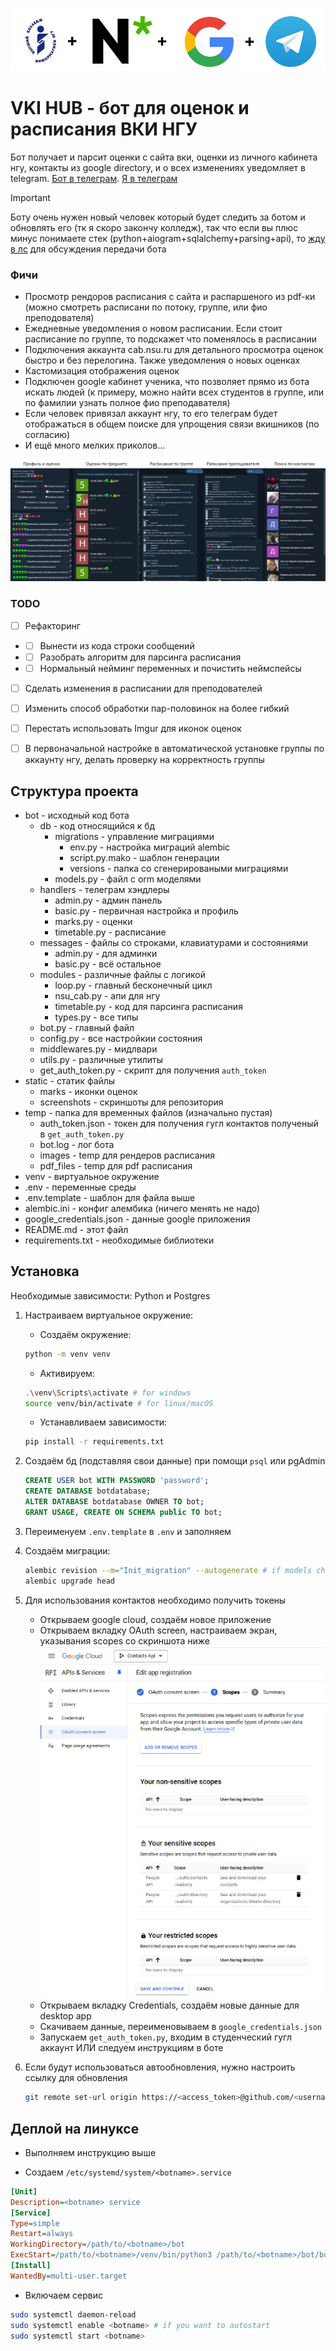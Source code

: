 ![Linked services](static/screenshots/service_link.png)
# VKI HUB - бот для оценок и расписания ВКИ НГУ

Бот получает и парсит оценки с сайта вки, оценки из личного кабинета нгу, контакты из google directory, и о всех изменениях уведомляет в telegram. [Бот в телеграм](https://t.me/vki_hub_bot). [Я в телеграм](https://t.me/dedmaxtech)

> [!IMPORTANT]
> Боту очень нужен новый человек который будет следить за ботом и обновлять его (тк я скоро закончу колледж), так что если вы плюс минус понимаете стек (python+aiogram+sqlalchemy+parsing+api), то [жду в лс](https://t.me/dedmaxtech) для обсуждения передачи бота

### Фичи

* Просмотр рендоров расписания с сайта и распаршеного из pdf-ки (можно смотреть расписани по потоку, группе, или фио преподователя)
* Ежедневные уведомления о новом расписании. Если стоит расписание по группе, то подскажет что поменялось в расписании
* Подключения аккаунта cab.nsu.ru для детального просмотра оценок быстро и без перелогина. Также уведомления о новых оценках
* Кастомизация отображения оценок
* Подключен google кабинет ученика, что позволяет прямо из бота искать людей (к примеру, можно найти всех студентов в группе, или по фамилии узнать полное фио преподавателя)
* Если человек привязал аккаунт нгу, то его телеграм будет отображаться в общем поиске для упрощения связи вкишников (по согласию)
* И ещё много мелких приколов...

![Features scrennshot](static/screenshots/screenshots.png)


### TODO

* [ ] Рефакторинг
* * [ ] Вынести из кода строки сообщений
* * [ ] Разобрать алгоритм для парсинга расписания
* * [ ] Нормальный нейминг переменных и почистить неймспейсы
* [ ] Сделать изменения в расписании для преподователей
* [ ] Изменить способ обработки пар-половинок на более гибкий
* [ ] Перестать использовать Imgur для иконок оценок
* [ ] В первоначальной настройке в автоматической установке группы по аккаунту нгу, делать проверку на корректность группы


## Структура проекта

- bot - исходный код бота
  - db - код относящийся к бд
    - migrations - управление миграциями
      - env.py - настройка миграций alembic
      - script.py.mako - шаблон генерации
      - versions - папка со сгенерироваными миграциями
    - models.py - файл с orm моделями
  - handlers - телеграм хэндлеры
    - admin.py - админ панель
    - basic.py - первичная настройка и профиль
    - marks.py - оценки
    - timetable.py - расписание
  - messages - файлы со строками, клавиатурами и состояниями
    - admin.py - для админки
    - basic.py - всё остальное
  - modules - различные файлы с логикой
    - loop.py - главный бесконечный цикл
    - nsu_cab.py - апи для нгу
    - timetable.py - код для парсинга расписания
    - types.py - все типы
  - bot.py - главный файл
  - config.py - все настройкии состояния
  - middlewares.py - мидлвари
  - utils.py - различные утилиты
  - get_auth_token.py - скрипт для получения `auth_token`
- static - статик файлы
  - marks - иконки оценок
  - screenshots - скриншоты для репозитория
- temp - папка для временных файлов (изначально пустая)
  - auth_token.json - токен для получения гугл контактов полученый в `get_auth_token.py`
  - bot.log - лог бота
  - images - temp для рендеров расписания
  - pdf_files - temp для pdf расписания
- venv - виртуальное окружение
- .env - переменные среды
- .env.template - шаблон для файла выше
- alembic.ini - конфиг алембика (ничего менять не надо)
- google_credentials.json - данные google приложения
- README.md - этот файл
- requirements.txt - необходимые библиотеки


## Установка

Необходимые зависимости: Python и Postgres
 
1. Настраиваем виртуальное окружение:

    * Создаём окружение:
    ```sh
    python -m venv venv
    ```

    * Активируем:
    ```sh
    .\venv\Scripts\activate # for windows
    source venv/bin/activate # for linux/macOS 
    ```

    * Устанавливаем зависимости:
    ```sh
    pip install -r requirements.txt
    ```

2. Создаём бд (подставляя свои данные) при помощи `psql` или pgAdmin

    ```sql
    CREATE USER bot WITH PASSWORD 'password';
    CREATE DATABASE botdatabase;
    ALTER DATABASE botdatabase OWNER TO bot;
    GRANT USAGE, CREATE ON SCHEMA public TO bot;
    ```
3. Переименуем `.env.template` в `.env` и заполняем

4. Создаём миграции:

    ```sh
    alembic revision --m="Init_migration" --autogenerate # if models changed
    alembic upgrade head
    ```

5. Для использования контактов необходимо получить токены

    * Открываем google cloud, создаём новое приложение
    * Открываем вкладку OAuth screen, настраиваем экран, указывания scopes со скриншота ниже 
      ![google api scopes](static/screenshots/google_api.png)
    * Открываем вкладку Credentials, создаём новые данные для desktop app
    * Скачиваем данные, переименовываем в `google_credentials.json`
    * Запускаем `get_auth_token.py`, входим в студенческий гугл аккаунт ИЛИ следуем инструкциям в боте

6. Если будут использоваться автообновления, нужно настроить ссылку для обновления

    ```sh
    git remote set-url origin https://<access_token>@github.com/<username>/<repo>.git
    ```



## Деплой на линуксе

* Выполняем инструкцию выше

* Создаем `/etc/systemd/system/<botname>.service`

```ini
[Unit]
Description=<botname> service
[Service]
Type=simple
Restart=always
WorkingDirectory=/path/to/<botname>/bot
ExecStart=/path/to/<botname>/venv/bin/python3 /path/to/<botname>/bot/bot.py
[Install]
WantedBy=multi-user.target
```

* Включаем сервис

```sh
sudo systemctl daemon-reload
sudo systemctl enable <botname> # if you want to autostart
sudo systemctl start <botname>
```



